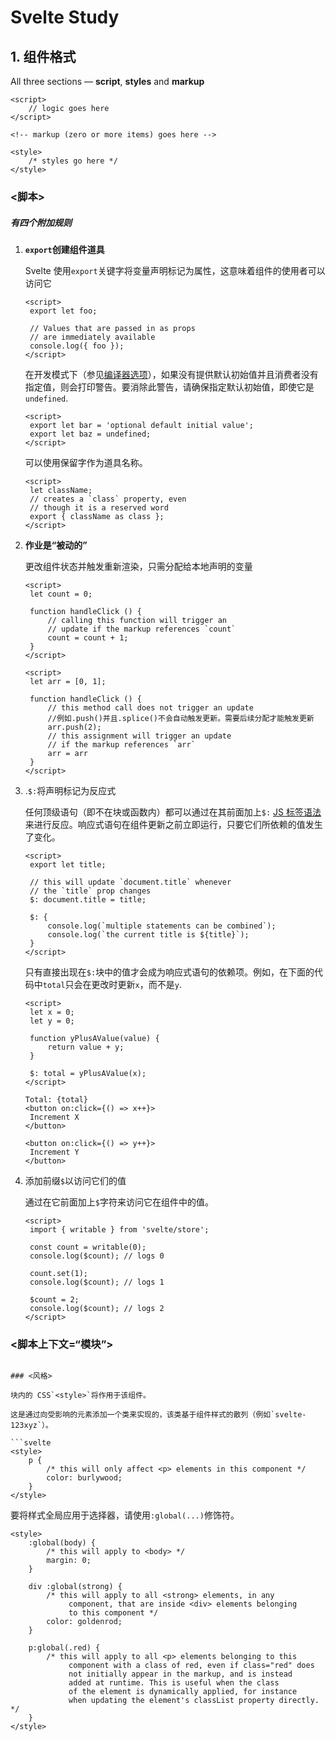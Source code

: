# Svelte Study

## 1. 组件格式

All three sections — **script**, **styles** and **markup**

```
<script>
	// logic goes here
</script>

<!-- markup (zero or more items) goes here -->

<style>
	/* styles go here */
</style>
```

### <脚本>

##### 有四个附加规则

1. **`export`创建组件道具**

   Svelte 使用`export`关键字将变量声明标记为属性，这意味着组件的使用者可以访问它

   ```
   <script>
   	export let foo;
   
   	// Values that are passed in as props
   	// are immediately available
   	console.log({ foo });
   </script>
   ```

   在开发模式下（参见[编译器选项](https://svelte.dev/docs#compile-time-svelte-compile)），如果没有提供默认初始值并且消费者没有指定值，则会打印警告。要消除此警告，请确保指定默认初始值，即使它是`undefined`.

   ```
   <script>
   	export let bar = 'optional default initial value';
   	export let baz = undefined;
   </script>
   ```

   可以使用保留字作为道具名称。

   ```
   <script>
   	let className;
   	// creates a `class` property, even
   	// though it is a reserved word
   	export { className as class };
   </script>
   ```

   

2. **作业是“被动的”**

   更改组件状态并触发重新渲染，只需分配给本地声明的变量

   ```
   <script>
   	let count = 0;
   
   	function handleClick () {
   		// calling this function will trigger an
   		// update if the markup references `count`
   		count = count + 1;
   	}
   </script>
   ```

   ```
   <script>
   	let arr = [0, 1];
   
   	function handleClick () {
   		// this method call does not trigger an update
   		//例如.push()并且.splice()不会自动触发更新。需要后续分配才能触发更新
   		arr.push(2);
   		// this assignment will trigger an update
   		// if the markup references `arr`
   		arr = arr
   	}
   </script>
   ```

   

3. .`$:`将声明标记为反应式

   任何顶级语句（即不在块或函数内）都可以通过在其前面加上`$:` [JS 标签语法](https://developer.mozilla.org/en-US/docs/Web/JavaScript/Reference/Statements/label)来进行反应。响应式语句在组件更新之前立即运行，只要它们所依赖的值发生了变化。

   ```
   <script>
   	export let title;
   
   	// this will update `document.title` whenever
   	// the `title` prop changes
   	$: document.title = title;
   
   	$: {
   		console.log(`multiple statements can be combined`);
   		console.log(`the current title is ${title}`);
   	}
   </script>
   ```

   只有直接出现在`$:`块中的值才会成为响应式语句的依赖项。例如，在下面的代码中`total`只会在更改时更新`x`，而不是`y`.

   ```
   <script>
   	let x = 0;
   	let y = 0;
   	
   	function yPlusAValue(value) {
   		return value + y;
   	}
   	
   	$: total = yPlusAValue(x);
   </script>
   
   Total: {total}
   <button on:click={() => x++}>
   	Increment X
   </button>
   
   <button on:click={() => y++}>
   	Increment Y
   </button>
   ```

   

4. 添加前缀`$`以访问它们的值

   通过在它前面加上`$`字符来访问它在组件中的值。

   ```
   <script>
   	import { writable } from 'svelte/store';
   
   	const count = writable(0);
   	console.log($count); // logs 0
   
   	count.set(1);
   	console.log($count); // logs 1
   
   	$count = 2;
   	console.log($count); // logs 2
   </script>
   ```

   

### <脚本上下文=“模块”>

<script>具有属性的标记context="module"在模块第一次评估时运行一次，而不是针对每个组件实例。此块中声明的值可以从常规<script>（和组件标记）访问，但反之则不行。

您可以`export`从此块绑定，它们将成为已编译模块的导出。

您不能`export default`，因为默认导出是组件本身。

```
<script context="module">
	let totalComponents = 0;

	// this allows an importer to do e.g.
	// `import Example, { alertTotal } from './Example.svelte'`
	export function alertTotal() {
		alert(totalComponents);
	}
</script>

<script>
	totalComponents += 1;
	console.log(`total number of times this component has been created: ${totalComponents}`);
</script>
```

### <风格>

块内的 CSS`<style>`将作用于该组件。

这是通过向受影响的元素添加一个类来实现的，该类基于组件样式的散列（例如`svelte-123xyz`）。

```svelte
<style>
	p {
		/* this will only affect <p> elements in this component */
		color: burlywood;
	}
</style>
```

要将样式全局应用于选择器，请使用`:global(...)`修饰符。

```
<style>
	:global(body) {
		/* this will apply to <body> */
		margin: 0;
	}

	div :global(strong) {
		/* this will apply to all <strong> elements, in any
			 component, that are inside <div> elements belonging
			 to this component */
		color: goldenrod;
	}

	p:global(.red) {
		/* this will apply to all <p> elements belonging to this 
			 component with a class of red, even if class="red" does
			 not initially appear in the markup, and is instead 
			 added at runtime. This is useful when the class 
			 of the element is dynamically applied, for instance 
			 when updating the element's classList property directly. */
	}
</style>
```

